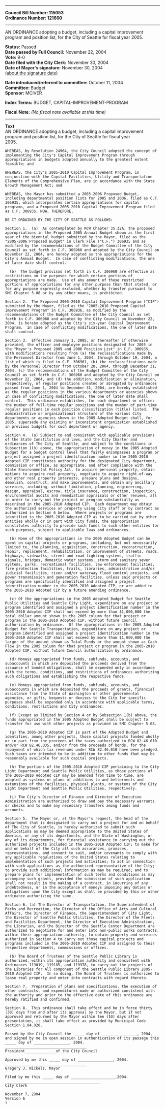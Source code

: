 * * * * *  
  
**Council Bill Number: [](#h0)[](#h2)115053**   
**Ordinance Number: 121660**  
  
* * * * *  
  
AN ORDINANCE adopting a budget, including a capital improvement program and position list, for the City of Seattle for fiscal year 2005.  
  
**Status:** Passed   
**Date passed by Full Council:** November 22, 2004   
**Vote:** 9-0   
**Date filed with the City Clerk:** November 30, 2004   
**Date of Mayor's signature:** November 30, 2004   
[(about the signature date)](/~public/approvaldate.htm)   
  
  
**Date introduced/referred to committee:** October 11, 2004   
**Committee:** Budget   
**Sponsor:** MCIVER   
  
**Index Terms:** BUDGET, CAPITAL-IMPROVEMENT-PROGRAM  
  
**Fiscal Note:** *(No fiscal note available at this time)*  
  
* * * * *  
  
**Text**  
    AN ORDINANCE adopting a budget, including a capital improvement  
    program and position list, for the City of Seattle for fiscal year  
    2005.  
  
    WHEREAS, by Resolution 24964, the City Council adopted the concept of  
    implementing the City's Capital Improvement Program through  
    appropriations in budgets adopted annually to the greatest extent  
    feasible; and  
  
    WHEREAS, the City's 2005-2010 Capital Improvement Program, in  
    conjunction with the Capital Facilities, Utility and Transportation  
    Elements of the Comprehensive Plan, are in accordance with the State  
    Growth Management Act; and  
  
    WHEREAS, the Mayor has submitted a 2005-2006 Proposed Budget,  
    including departmental position lists for 2005 and 2006, filed as C.F.  
    306935, which incorporates certain appropriations for capital  
    programs, and a Proposed 2005-2010 Capital Improvement Program filed  
    as C.F. 306936; NOW, THEREFORE,  
  
    BE IT ORDAINED BY THE CITY OF SEATTLE AS FOLLOWS:  
  
    Section 1.  (a)  As contemplated by RCW Chapter 35.32A, the proposed  
    appropriations in the Proposed 2005 Annual Budget shown as the first  
    year of the biennial budget submitted by the Mayor, filed as the  
    "2005-2006 Proposed Budget" in Clerk File ("C.F.") 306935 and as  
    modified by the recommendations of the Budget Committee of the City  
    Council as set forth in C.F. 306960 and adopted by the City Council on  
    November 22, 2004, are hereby adopted as the appropriations for the  
    City's Annual Budget.  In case of conflicting modifications, the one  
    of later date shall control.  
  
      (b)  The budget provisos set forth in C.F. 306960 are effective as  
    restrictions on the purposes for which certain portions of  
    appropriations are made.  Use of any amount of these restricted  
    portions of appropriations for any other purpose than that stated, or  
    for any purpose expressly excluded, whether by transfer pursuant to  
    SMC Chapter 5.08 or by any other means, is prohibited.  
  
    Section 2.  The Proposed 2005-2010 Capital Improvement Program ("CIP")  
    submitted by the Mayor, filed as the "2005-2010 Proposed Capital  
    Improvement Program" in C.F. 306936, as modified by the  
    recommendations of the Budget Committee of the City Council as set  
    forth in C.F. 306960 and adopted by the City Council on November 22,  
    2004, is hereby adopted as the City's six-year Capital Improvement  
    Program.  In case of conflicting modifications, the one of later date  
    shall control.  
  
    Section 3.  Effective January 1, 2005, or thereafter if otherwise  
    provided, the officer and employee positions designated for 2005 in  
    the "Mayor's Proposed 2005 and 2006 Position List" in C.F. 306935,  
    with modifications resulting from (a) the reclassifications made by  
    the Personnel Director from June 1, 2004, through October 19, 2004, a  
    list of which is filed in C.F. 306961, (b) the reclassifications made  
    by the Personnel Director from October 20, 2004, through December 31,  
    2004, (c) the recommendations of the Budget Committee of the City  
    Council as set forth in C.F. 306960 and adopted by the City Council on  
    November 22, 2004, and (d) the addition, modification or elimination,  
    respectively, of regular positions created or abrogated by ordinances  
    passed from June 1, 2004 to December 31, 2004, are hereby established  
    as the regular positions in the various departments or agencies shown.  
    In case of conflicting modifications, the one of later date shall  
    control.  This ordinance establishes, for each department or office:  
    the number of full-time regular positions and the number of part-time  
    regular positions in each position classification (title) listed.  The  
    administrative or organizational structure of the various City  
    departments or agencies shown in the 2005 Adopted Budget shall, for  
    2005, supersede any existing or inconsistent organization established  
    in previous budgets for such department or agency.  
  
    Section 4.  (a) Subject to and consistent with applicable provisions  
    of the State Constitution and laws, and the City Charter and  
    ordinances of The City of Seattle, and subject to the conditions in  
    Subsection 1(b) above, the appropriation of money in the 2005 Adopted  
    Budget for a budget control level that fairly encompasses a program or  
    project assigned a project identification number in the 2005-2010  
    Adopted CIP constitutes authority for the designated City department,  
    commission or office, as appropriate, and after compliance with the  
    State Environmental Policy Act, to acquire personal property, obtain  
    options to acquire real property, negotiate to acquire right-of-way  
    and other real property interests, prepare plans and designs,  
    demolish, construct, and make improvements, and obtain any ancillary  
    services, including, without limitation, planning, engineering,  
    design, appraisal, escrow, title insurance, construction, inspection,  
    environmental audits and remediation appraisals or other reviews, all  
    in order to carry out the project or program substantially as  
    described in the 2005-2010 Adopted CIP.  Each department may obtain  
    the authorized services or property using City staff or by contract as  
    authorized in Section 6 below.  Where projects or programs are  
    identified in the 2005-2010 Adopted CIP as to be carried out by other  
    entities wholly or in part with City funds, the appropriation  
    constitutes authority to provide such funds to such other entities for  
    such purposes, subject to applicable laws and ordinances.  
  
      (b) None of the appropriations in the 2005 Adopted Budget can be  
    spent on capital projects or programs, including, but not necessarily  
    limited to, the planning, acquisition, construction, reconstruction,  
    repair, replacement, rehabilitation, or improvement of streets, roads,  
    highways, sidewalks, street and road lighting systems, traffic  
    signals, bridges, domestic water systems, storm and sanitary sewer  
    systems, parks, recreational facilities, law enforcement facilities,  
    fire protection facilities, trails, libraries, administrative and/or  
    judicial facilities, river and/or waterway flood control projects, and  
    power transmission and generation facilities, unless said projects or  
    programs are specifically identified and assigned a project  
    identification number in the 2005-2010 Adopted CIP, or are added to  
    the 2005-2010 Adopted CIP by a future amending ordinance.  
  
      (c) Of the appropriations in the 2005 Adopted Budget for Seattle  
    Public Utilities and Seattle City Light, expenditure on any project or  
    program identified and assigned a project identification number in the  
    2005-2010 Adopted CIP shall not exceed by more than $1,000,000 the  
    total dollar amount shown in the 2005 column for that project or  
    program in the 2005-2010 Adopted CIP, without future Council  
    authorization by ordinance.  Of the appropriations in the 2005 Adopted  
    Budget for Seattle Transportation, expenditure on any project or  
    program identified and assigned a project identification number in the  
    2005-2010 Adopted CIP shall not exceed by more than $1,000,000 the  
    larger of the amount shown as Total Funds or the amount shown as Cash  
    Flow in the 2005 column for that project or program in the 2005-2010  
    Adopted CIP, without future Council authorization by ordinance.  
  
      (d) Moneys appropriated from funds, subfunds, accounts, and  
    subaccounts in which are deposited the proceeds derived from the  
    issuance of bonded obligations, shall be expended only in accordance  
    with the terms, conditions, and restrictions of ordinances authorizing  
    such obligations and establishing the respective funds.  
  
      (e) Moneys appropriated from funds, subfunds, accounts, and  
    subaccounts in which are deposited the proceeds of grants, financial  
    assistance from the State of Washington or other governmental  
    agencies, or gifts, bequests or devises to the City for specific  
    purposes shall be expended only in accordance with applicable terms,  
    conditions, restrictions and City ordinances.  
  
      (f) Except as limited by Section 4 or by Subsection 1(b) above, the  
    funds appropriated in the 2005 Adopted Budget shall be subject to  
    transfer for use with other projects as provided in SMC Chapter 5.08.  
  
      (g) The 2005-2010 Adopted CIP is part of the Adopted Budget and  
    identifies, among other projects, those capital projects funded wholly  
    or in part from the proceeds of the taxes authorized in RCW 82.46.010  
    and/or RCW 82.46.035, and/or from the proceeds of bonds, for the  
    repayment of which tax revenues under RCW 82.46.010 have been pledged.  
    Such taxes are intended to be in addition to other funds that may be  
    reasonably available for such capital projects.  
  
      (h) The portions of the 2005-2010 Adopted CIP pertaining to the City  
    Light Department and Seattle Public Utilities, as those portions of  
    the 2005-2010 Adopted CIP may be amended from time to time, are  
    adopted as systems or plans of additions to and betterments and  
    extensions of the facilities, physical plants, or systems of the City  
    Light Department and Seattle Public Utilities, respectively.  
  
      (i) The City's Director of Finance and Director of Executive  
    Administration are authorized to draw and pay the necessary warrants  
    or checks and to make any necessary transfers among funds and  
    accounts.  
  
    Section 5.  The Mayor or, at the Mayor's request, the head of the  
    department that is designated to carry out a project for and on behalf  
    of The City of Seattle, is hereby authorized to submit such  
    applications as may be deemed appropriate to the United States of  
    America, or any of its departments, and the State of Washington, or  
    any of its departments, for financial assistance in carrying out the  
    authorized projects included in the 2005-2010 Adopted CIP; to make for  
    and on behalf of the City all such assurances, promises,  
    representations, and consent to suit, and/or covenants to comply with  
    any applicable regulations of the United States relating to  
    implementation of such projects and activities; to act in connection  
    with such applications as the authorized representative of the City;  
    to provide such additional information as may be required; and to  
    prepare plans for implementation of such terms and conditions as may  
    accompany such grants, provided the submission of such application  
    shall not result in the making of a contract, in incurring of any  
    indebtedness, or in the acceptance of moneys imposing any duties or  
    obligations upon the City except as shall be provided by this or other  
    ordinance authorizing the same.  
  
    Section 6. (a) The Director of Transportation, the Superintendent of  
    Parks and Recreation, the Director of the Office of Arts and Cultural  
    Affairs, the Director of Finance, the Superintendent of City Light,  
    the Director of Seattle Public Utilities, the Director of the Fleets  
    and Facilities Department, the Director of Executive Administration,  
    the Librarian, and the Director of the Seattle Center Department are  
    authorized to negotiate for and enter into non-public works contracts,  
    within their appropriation authority, to obtain property and services  
    authorized in Section 4 to carry out those capital projects and  
    programs included in the 2005-2010 Adopted CIP and assigned to their  
    respective departments, commissions or offices.  
  
      (b) The Board of Trustees of the Seattle Public Library is  
    authorized, within its appropriation authority and consistent with  
    Ordinances 119019, 119185, and 119378, to carry out the projects of  
    the Libraries for All component of the Seattle Public Library 2005-  
    2010 Adopted CIP.  In so doing, the Board of Trustees is authorized to  
    lease real property and enter into contracts with regard thereto.  
  
    Section 7.  Preparation of plans and specifications, the execution of  
    other contracts, and expenditures made or authorized consistent with  
    the authority and prior to the effective date of this ordinance are  
    hereby ratified and confirmed.  
  
    Section 8.  This ordinance shall take effect and be in force thirty  
    (30) days from and after its approval by the Mayor, but if not  
    approved and returned by the Mayor within ten (10) days after  
    presentation, it shall take effect as provided by Municipal Code  
    Section 1.04.020.  
  
    Passed by the City Council the _____ day of ________________, 2004,  
    and signed by me in open session in authentication of its passage this  
    _____ day of ________________, 2004.  
    _____________________________________  
    President______________of the City Council  
  
    Approved by me this _____ day of ________________, 2004.  
    _____________________________________  
    Gregory J. Nickels, Mayor  
  
    Filed by me this _____ day of ____________________,2004.  
    ___________________________________________  
    City Clerk  
  
    November 7, 2004  
    Version 6  
    t  
